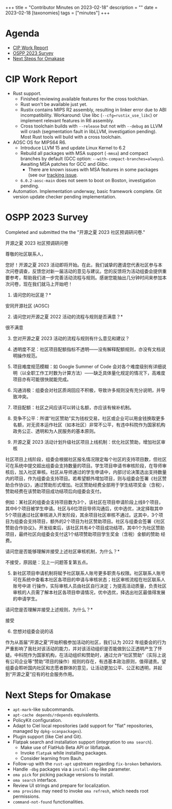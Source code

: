 +++
title = "Contributor Minutes on 2023-02-18"
description = ""
date = 2023-02-18
[taxonomies]
tags = ["minutes"]
+++

Agenda
======

- [CIP Work Report](#cip-work-report)
- [OSPP 2023 Survey](#ospp-2023-survey)
- [Next Steps for Omakase](#next-steps-for-omakase)

CIP Work Report
===============

- Rust support.
   - Finished reviewing available features for the cross toolchian.
   - Rust won't be available just yet.
   - Rustix contains MIPS R2 assembly, resulting in linker error due to ABI
     incompatibility. Workaround: Use libc (`--cfg=rustix_use_libc`) or
     implement relevant features in R6 assembly.
   - Cross toolchain builds with `--release` but not with `--debug` as LLVM will
     crash (segmentation fault in libLLVM, investigation pending). Most Rust
     tools will build with a cross toolchain.
- AOSC OS for MIPS64 R6.
   - Introduce LLVM 15 and update Linux Kernel to 6.2
   - Rebuild all packages with MSA support (`-mmsa`) and compact branches by
     default (GCC option: `--with-compact-branches=always`). Awaiting MSA
     patches for GCC and Glibc.
       - There are known issues with MSA features in some packages (see our
         [tracking issue](https://github.com/AOSC-CIP-Pilot/aosc-os-abbs/issues/4).
   - `6.0.2-aosc-main` does not seem to boot on Boston, investigation pending.
- Automation. Implementation underway, basic framework complete. Git version
  update checker pending implementation.

OSPP 2023 Survey
================

Completed and submitted the the "开源之夏 2023 社区预调研问卷."

开源之夏 2023 社区预调研问卷

尊敬的社区联系人，

您好！开源之夏 2023 活动即将开始。在此，我们诚挚的邀请您代表社区参与本次问卷调查，反馈您对新一届活动的意见与建议。您的反馈将为活动组委会提供重要参考，帮助我们进一步完善活动流程与规则。感谢您能抽出几分钟时间来参加本次问卷，现在我们就马上开始吧！

1. 请问您的社区是？*

安同开源社区 (AOSC)

2. 请问您对开源之夏 2022 活动的流程与规则是否满意？*

很不满意

3. 您对开源之夏 2023 活动的流程与规则有什么意见和建议？

1. 透明度不足：社区项目配额指标不透明——没有解释配额规则，亦没有文档说明操作规范。 
2. 项目难度规范模糊：如 Google Summer of Code 会对各个难度级别有详细说明（以全职工作工时数为计算方法）——缺乏具体量化规定的情况下，高难度项目亦有可能很快就能完成。 
3. 沟通消极：组委会对社区质询回应不积极，导致许多规则没有充分说明，并导致冲突。 
4. 项目配额：社区之间应该可以转让名额，亦应该有候补机制。
5. 竞争不公平：所谓“社区赞助”实为钱权交易，社区或企业可以用金钱换取更多名额，对无资本运作社区（如本社区）非常不公平，有违中科院作为国家机构政务公正、透明和为人民服务的基本原则。

4. 开源之夏 2023 活动计划升级社区项目上线机制：优化社区赞助，增加社区审核

社区项目上线阶段，组委会根据社区报名情况限定每个社区的支持项目数，但社区可在系统中提交超出组委会支持数量的项目。学生项目申请书审核阶段，在导师审核后，加入社区审核。社区从导师通过的学生申请中，内部讨论决策选出支持数量内的项目，作为组委会支持项目。若希望额外增加项目，则与组委会签署《社区赞助合作协议》，通过赞助形式增加。社区赞助经费全部用于学生结项奖金（含税），赞助经费在该赞助项目成功结项后向组委会支付。

例如：某社区的组委会支持项目数为3个，该社区在项目申请阶段上线8个项目，其中6个项目被学生申请。社区与6位项目导师沟通后，优中选优，决定择取其中 5个项目通过社区审核进入开发阶段，其余项目社区审核不通过。这其中，3个项目为组委会支持项目，额外的2个项目为社区赞助项目。社区与组委会签署《社区 赞助合作协议》。开发结束后，该社区共有4个项目成功结项，其中1个为社区赞助项目，最终社区向组委会支付这1个结项赞助项目学生奖金（含税）金额的赞助 经费。

请问您是否能够理解并接受上述社区审核机制，为什么？*

不接受，原因是：见上一问题答复第五点。

5. 新社区项目申请机制将赋予社区联系人账号更多职责与权限。社区联系人账号可在系统中查看本社区各项目的申请与审核状态；社区审核流程在社区联系人账号中进 行操作，实际审核人员由社区自行决定；为提高活动质量，负责社区审核的人员需了解本社区各项目申请情况，优中选优，择选出社区最值得发展的申请学生。

请问您是否理解并接受上述规则，为什么？*

接受

6. 您想对组委会说的话

作为从首届“开源之夏”开始积极参加活动的社区，我们认为 2022 年组委会的行为严重影响了我社对该活动的能力，并对该活动组织是否能做到公正透明产生了怀疑。中科院作为国家机构，在活动组织和赞助时，通过允许“社区赞助”（实际上说有公司企业等“赞助”项目的操作）规则的存在，有违基本政治原则，值得谴责。望组委会聆听国内社区和志愿者群体的意见，让活动更加公平、公正和透明，并起到“开源之夏”应有的社会服务作用。

Next Steps for Omakase
======================

- `apt-mark`-like subcommands.
- `apt-cache depends/rdepends` equivalents.
- PolicyKit configuration.
- Adapt to Ciel local repositories (add support for "flat" repositories,
  managed by `dpkg-scanpackages`).
- Plugin support (like Ciel and Git).
- Flatpak search and installation support (integration to `oma search`).
    - Make use of FlatHub Beta API or libflatpak.
    - Invoke `flatpak` while installing packages.
    - Consider learning from Bauh.
- Follow-up with the `rust-apt` upstream regarding `fix-broken` behaviors.
- Handle `-dbg` packages via a `install-dbg`-like parameter.
- `oma pick` for picking package versions to install.
- `oma search` interface.
- Review UI strings and prepare for localization.
- `oma provides` may need to invoke `oma refresh`, which needs root permissions.
- `command-not-found` functionalities.
